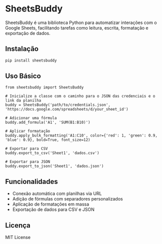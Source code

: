 # SheetsBuddy
SheetsBuddy é uma biblioteca Python para automatizar interações com o Google Sheets, facilitando tarefas como leitura, escrita, formatação e exportação de dados.

## Instalação
```bash
pip install sheetsbuddy
```
## Uso Básico
```
from sheetsbuddy import SheetsBuddy

# Inicialize a classe com o caminho para o JSON das credenciais e o link da planilha
buddy = SheetsBuddy('path/to/credentials.json', 'https://docs.google.com/spreadsheets/d/your_sheet_id')

# Adicionar uma fórmula
buddy.add_formula('A1', 'SUM(B1:B10)')

# Aplicar formatação
buddy.apply_bulk_formatting('A1:C10', color={'red': 1, 'green': 0.9, 'blue': 0.9}, bold=True, font_size=12)

# Exportar para CSV
buddy.export_to_csv('Sheet1', 'dados.csv')

# Exportar para JSON
buddy.export_to_json('Sheet1', 'dados.json')
```
## Funcionalidades
- Conexão automática com planilhas via URL
- Adição de fórmulas com separadores personalizados
- Aplicação de formatações em massa
- Exportação de dados para CSV e JSON

## Licença
MIT License